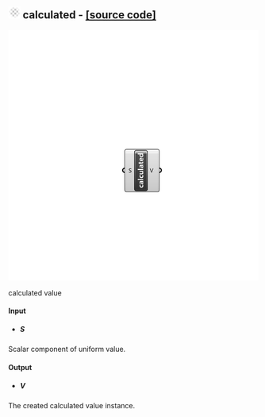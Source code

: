 ## ![](../../images/icons/calculated.png) calculated - [[source code]](https://github.com/Eddy3D-Dev/Eddy3D/tree/dev/calculated.cs)

![](../../images/components/calculated.png)

calculated value

#### Input
* ##### S 
Scalar component of uniform value.

#### Output
* ##### V
The created calculated value instance.